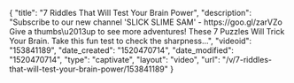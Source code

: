 {
    "title": "7 Riddles That Will Test Your Brain Power",
    "description": "Subscribe to our new channel 'SLICK SLIME SAM' - https:\/\/goo.gl\/zarVZo Give a thumbs\u2013up to see more adventures! These 7 Puzzles Will Trick Your Brain. Take this fun test to check the sharpness...",
    "videoid": "153841189",
    "date_created": "1520470714",
    "date_modified": "1520470714",
    "type": "captivate",
    "layout": "video",
    "url": "\/v\/7-riddles-that-will-test-your-brain-power\/153841189"
}